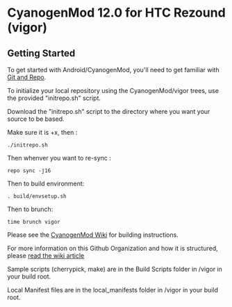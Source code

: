 CyanogenMod 12.0 for HTC Rezound (vigor)
===========

Getting Started
---------------

To get started with Android/CyanogenMod, you'll need to get
familiar with [Git and Repo](http://source.android.com/download/using-repo).

To initialize your local repository using the CyanogenMod/vigor trees, use the provided "initrepo.sh" script.

Download the "initrepo.sh" script to the directory where you want your source to be based.  

Make sure it is +x, then :

    ./initrepo.sh

Then whenver you want to re-sync :

    repo sync -j16

Then to build environment:

    . build/envsetup.sh

Then to brunch:

    time brunch vigor

Please see the [CyanogenMod Wiki](http://wiki.cyanogenmod.org/) for building instructions.

For more information on this Github Organization and how it is structured, 
please [read the wiki article](http://wiki.cyanogenmod.org/index.php/Github_Organization)

Sample scripts (cherrypick, make) are in the Build Scripts folder in /vigor in your build root.

Local Manifest files are in the local_manifests folder in /vigor in your build root.
